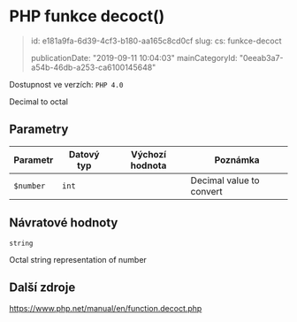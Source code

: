 PHP funkce decoct()
===================

> id: e181a9fa-6d39-4cf3-b180-aa165c8cd0cf
> slug:
> 	cs: funkce-decoct
>
> publicationDate: "2019-09-11 10:04:03"
> mainCategoryId: "0eeab3a7-a54b-46db-a253-ca6100145648"

Dostupnost ve verzích: `PHP 4.0`

Decimal to octal


Parametry
--------------

| Parametr | Datový typ | Výchozí hodnota | Poznámka |
|-----|-----|-----|-----|
| `$number` | `int` |  | Decimal value to convert |


Návratové hodnoty
----------------

`string`

Octal string representation of number

Další zdroje
------------

https://www.php.net/manual/en/function.decoct.php
